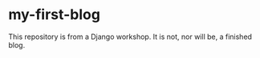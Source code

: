 # my-first-blog
This repository is from a Django workshop. It is not, nor will be, a finished blog.
